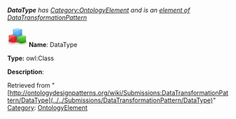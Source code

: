 ___DataType__ has [Category:OntologyElement](../../Category/OntologyElement "Category:OntologyElement") and is an [element of](../../Property/ElementOf "Property:ElementOf") [DataTransformationPattern](../../Submissions/DataTransformationPattern "Submissions:DataTransformationPattern")_


  




[![Class](../../images/thumb/2/27/Class.gif/45px-Class.gif)](../../Image/Class.gif "Class")
__Name__: DataType 


__Type:__ owl:Class 


__Description__: 





Retrieved from "[http://ontologydesignpatterns.org/wiki/Submissions:DataTransformationPattern/DataType](../../Submissions/DataTransformationPattern/DataType)"
 [Category](http://ontologydesignpatterns.org/wiki/Special:Categories "Special:Categories"): [OntologyElement](../../Category/OntologyElement "Category:OntologyElement")